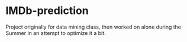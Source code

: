 # IMDb-prediction
Project originally for data mining class, then worked on alone during the Summer in an attempt to optimize it a bit.

